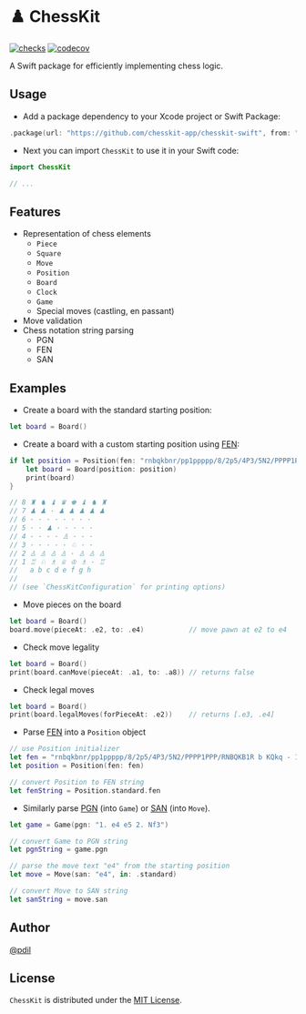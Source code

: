 # ♟️ ChessKit

[![checks](https://github.com/chesskit-app/chesskit-swift/actions/workflows/checks.yaml/badge.svg)](https://github.com/chesskit-app/chesskit-swift/actions/workflows/checks.yaml) [![codecov](https://codecov.io/gh/chesskit-app/chesskit-swift/branch/master/graph/badge.svg?token=676EP0N8XF)](https://codecov.io/gh/chesskit-app/chesskit-swift)

A Swift package for efficiently implementing chess logic.

## Usage

* Add a package dependency to your Xcode project or Swift Package:
``` swift
.package(url: "https://github.com/chesskit-app/chesskit-swift", from: "0.4.0")
```

* Next you can import `ChessKit` to use it in your Swift code:
``` swift
import ChessKit

// ...

```

## Features

* Representation of chess elements
    * `Piece`
    * `Square`
    * `Move`
    * `Position`
    * `Board`
    * `Clock`
    * `Game`
    * Special moves (castling, en passant)
* Move validation
* Chess notation string parsing
    * PGN
    * FEN
    * SAN

## Examples

* Create a board with the standard starting position:
``` swift
let board = Board()
```

* Create a board with a custom starting position using [FEN](https://en.wikipedia.org/wiki/Forsyth–Edwards_Notation):
``` swift
if let position = Position(fen: "rnbqkbnr/pp1ppppp/8/2p5/4P3/5N2/PPPP1PPP/RNBQKB1R b KQkq - 1 2") {
    let board = Board(position: position)
    print(board)
}

// 8 ♜ ♞ ♝ ♛ ♚ ♝ ♞ ♜
// 7 ♟ ♟ · ♟ ♟ ♟ ♟ ♟
// 6 · · · · · · · ·
// 5 · · ♟ · · · · ·
// 4 · · · · ♙ · · ·
// 3 · · · · · ♘ · ·
// 2 ♙ ♙ ♙ ♙ · ♙ ♙ ♙
// 1 ♖ ♘ ♗ ♕ ♔ ♗ · ♖
//   a b c d e f g h
//
// (see `ChessKitConfiguration` for printing options)
```

* Move pieces on the board
``` swift
let board = Board()
board.move(pieceAt: .e2, to: .e4)           // move pawn at e2 to e4
```

* Check move legality
``` swift
let board = Board()
print(board.canMove(pieceAt: .a1, to: .a8)) // returns false
```

* Check legal moves
``` swift
let board = Board()
print(board.legalMoves(forPieceAt: .e2))    // returns [.e3, .e4]
```

* Parse [FEN](https://en.wikipedia.org/wiki/Forsyth–Edwards_Notation) into a `Position` object
``` swift
// use Position initializer
let fen = "rnbqkbnr/pp1ppppp/8/2p5/4P3/5N2/PPPP1PPP/RNBQKB1R b KQkq - 1 2"
let position = Position(fen: fen)

// convert Position to FEN string
let fenString = Position.standard.fen
```

* Similarly parse [PGN](https://en.wikipedia.org/wiki/Portable_Game_Notation) (into `Game`) or [SAN](https://en.wikipedia.org/wiki/Algebraic_notation_(chess)) (into `Move`).
``` swift
let game = Game(pgn: "1. e4 e5 2. Nf3")

// convert Game to PGN string
let pgnString = game.pgn

// parse the move text "e4" from the starting position
let move = Move(san: "e4", in: .standard)

// convert Move to SAN string
let sanString = move.san
```

## Author

[@pdil](https://github.com/pdil)

## License

`ChessKit` is distributed under the [MIT License](https://github.com/chesskit-app/chesskit-swift/blob/master/LICENSE).
